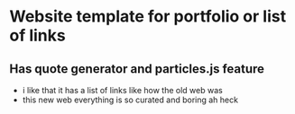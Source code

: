 # Website template for portfolio or list of links
 
## Has quote generator and particles.js feature

- i like that it has a list of links like how the old web was
- this new web everything is so curated and boring ah heck